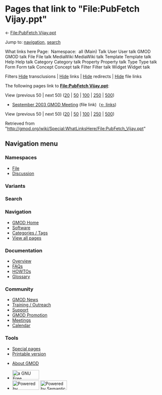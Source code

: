 <div id="mw-page-base" class="noprint">

</div>

<div id="mw-head-base" class="noprint">

</div>

<div id="content" class="mw-body" role="main">

<span id="top"></span>

<div id="mw-js-message" style="display:none;">

</div>



# <span dir="auto">Pages that link to "File:PubFetch Vijay.ppt"</span>

<div id="bodyContent">

<div id="contentSub">

← [File:PubFetch
Vijay.ppt](/wiki/File:PubFetch_Vijay.ppt "File:PubFetch Vijay.ppt")

</div>

<div id="jump-to-nav" class="mw-jump">

Jump to: [navigation](#mw-navigation), [search](#p-search)

</div>

<div id="mw-content-text">

What links here Page:  Namespace:  all (Main) Talk User User talk GMOD
GMOD talk File File talk MediaWiki MediaWiki talk Template Template talk
Help Help talk Category Category talk Property Property talk Type Type
talk Form Form talk Concept Concept talk Filter Filter talk Widget
Widget talk

Filters
[Hide](/mediawiki/index.php?title=Special:WhatLinksHere/File:PubFetch_Vijay.ppt&hidetrans=1 "Special:WhatLinksHere/File:PubFetch Vijay.ppt")
transclusions \|
[Hide](/mediawiki/index.php?title=Special:WhatLinksHere/File:PubFetch_Vijay.ppt&hidelinks=1 "Special:WhatLinksHere/File:PubFetch Vijay.ppt")
links \|
[Hide](/mediawiki/index.php?title=Special:WhatLinksHere/File:PubFetch_Vijay.ppt&hideredirs=1 "Special:WhatLinksHere/File:PubFetch Vijay.ppt")
redirects \|
[Hide](/mediawiki/index.php?title=Special:WhatLinksHere/File:PubFetch_Vijay.ppt&hideimages=1 "Special:WhatLinksHere/File:PubFetch Vijay.ppt")
file links

The following pages link to **[File:PubFetch
Vijay.ppt](/wiki/File:PubFetch_Vijay.ppt "File:PubFetch Vijay.ppt")**:

View (previous 50 \| next 50)
([20](/mediawiki/index.php?title=Special:WhatLinksHere/File:PubFetch_Vijay.ppt&limit=20 "Special:WhatLinksHere/File:PubFetch Vijay.ppt")
\|
[50](/mediawiki/index.php?title=Special:WhatLinksHere/File:PubFetch_Vijay.ppt&limit=50 "Special:WhatLinksHere/File:PubFetch Vijay.ppt")
\|
[100](/mediawiki/index.php?title=Special:WhatLinksHere/File:PubFetch_Vijay.ppt&limit=100 "Special:WhatLinksHere/File:PubFetch Vijay.ppt")
\|
[250](/mediawiki/index.php?title=Special:WhatLinksHere/File:PubFetch_Vijay.ppt&limit=250 "Special:WhatLinksHere/File:PubFetch Vijay.ppt")
\|
[500](/mediawiki/index.php?title=Special:WhatLinksHere/File:PubFetch_Vijay.ppt&limit=500 "Special:WhatLinksHere/File:PubFetch Vijay.ppt"))

- [September 2003 GMOD
  Meeting](/wiki/September_2003_GMOD_Meeting "September 2003 GMOD Meeting")
  (file link) ‎ <span class="mw-whatlinkshere-tools">([←
  links](/mediawiki/index.php?title=Special:WhatLinksHere&target=September+2003+GMOD+Meeting "Special:WhatLinksHere"))</span>

View (previous 50 \| next 50)
([20](/mediawiki/index.php?title=Special:WhatLinksHere/File:PubFetch_Vijay.ppt&limit=20 "Special:WhatLinksHere/File:PubFetch Vijay.ppt")
\|
[50](/mediawiki/index.php?title=Special:WhatLinksHere/File:PubFetch_Vijay.ppt&limit=50 "Special:WhatLinksHere/File:PubFetch Vijay.ppt")
\|
[100](/mediawiki/index.php?title=Special:WhatLinksHere/File:PubFetch_Vijay.ppt&limit=100 "Special:WhatLinksHere/File:PubFetch Vijay.ppt")
\|
[250](/mediawiki/index.php?title=Special:WhatLinksHere/File:PubFetch_Vijay.ppt&limit=250 "Special:WhatLinksHere/File:PubFetch Vijay.ppt")
\|
[500](/mediawiki/index.php?title=Special:WhatLinksHere/File:PubFetch_Vijay.ppt&limit=500 "Special:WhatLinksHere/File:PubFetch Vijay.ppt"))

</div>

<div class="printfooter">

Retrieved from
"<http://gmod.org/wiki/Special:WhatLinksHere/File:PubFetch_Vijay.ppt>"

</div>

<div id="catlinks" class="catlinks catlinks-allhidden">

</div>

<div class="visualClear">

</div>

</div>

</div>

<div id="mw-navigation">

## Navigation menu

<div id="mw-head">



<div id="left-navigation">

<div id="p-namespaces" class="vectorTabs" role="navigation"
aria-labelledby="p-namespaces-label">

### Namespaces

- <span id="ca-nstab-image"><a href="/wiki/File:PubFetch_Vijay.ppt" accesskey="c"
  title="View the file page [c]">File</a></span>
- <span id="ca-talk"><a
  href="/mediawiki/index.php?title=File_talk:PubFetch_Vijay.ppt&amp;action=edit&amp;redlink=1"
  accesskey="t"
  title="Discussion about the content page [t]">Discussion</a></span>

</div>

<div id="p-variants" class="vectorMenu emptyPortlet" role="navigation"
aria-labelledby="p-variants-label">

### 

### Variants[](#)

<div class="menu">

</div>

</div>

</div>

<div id="right-navigation">





</div>

<div id="p-search" role="search">

### Search

<div id="simpleSearch">

</div>

</div>

</div>

</div>

<div id="mw-panel">

<div id="p-logo" role="banner">

<a href="/wiki/Main_Page"
style="background-image: url(http://gmod.org/images/GMOD-cogs.png);"
title="Visit the main page"></a>

</div>

<div id="p-Navigation" class="portal" role="navigation"
aria-labelledby="p-Navigation-label">

### Navigation

<div class="body">

- <span id="n-GMOD-Home">[GMOD Home](/wiki/Main_Page)</span>
- <span id="n-Software">[Software](/wiki/GMOD_Components)</span>
- <span id="n-Categories-.2F-Tags">[Categories /
  Tags](/wiki/Categories)</span>
- <span id="n-View-all-pages">[View all
  pages](/wiki/Special:AllPages)</span>

</div>

</div>

<div id="p-Documentation" class="portal" role="navigation"
aria-labelledby="p-Documentation-label">

### Documentation

<div class="body">

- <span id="n-Overview">[Overview](/wiki/Overview)</span>
- <span id="n-FAQs">[FAQs](/wiki/Category:FAQ)</span>
- <span id="n-HOWTOs">[HOWTOs](/wiki/Category:HOWTO)</span>
- <span id="n-Glossary">[Glossary](/wiki/Glossary)</span>

</div>

</div>

<div id="p-Community" class="portal" role="navigation"
aria-labelledby="p-Community-label">

### Community

<div class="body">

- <span id="n-GMOD-News">[GMOD News](/wiki/GMOD_News)</span>
- <span id="n-Training-.2F-Outreach">[Training /
  Outreach](/wiki/Training_and_Outreach)</span>
- <span id="n-Support">[Support](/wiki/Support)</span>
- <span id="n-GMOD-Promotion">[GMOD
  Promotion](/wiki/GMOD_Promotion)</span>
- <span id="n-Meetings">[Meetings](/wiki/Meetings)</span>
- <span id="n-Calendar">[Calendar](/wiki/Calendar)</span>

</div>

</div>

<div id="p-tb" class="portal" role="navigation"
aria-labelledby="p-tb-label">

### Tools

<div class="body">

- <span id="t-specialpages"><a href="/wiki/Special:SpecialPages" accesskey="q"
  title="A list of all special pages [q]">Special pages</a></span>
- <span id="t-print"><a
  href="/mediawiki/index.php?title=Special:WhatLinksHere/File:PubFetch_Vijay.ppt&amp;printable=yes"
  rel="alternate" accesskey="p"
  title="Printable version of this page [p]">Printable version</a></span>

</div>

</div>

</div>

</div>

<div id="footer" role="contentinfo">

- <span id="footer-places-about">[About
  GMOD](/wiki/GMOD:About "GMOD:About")</span>

<!-- -->

- <span id="footer-copyrightico">[<img src="http://www.gnu.org/graphics/gfdl-logo-small.png" width="88"
  height="31" alt="a GNU Free Documentation License" />](http://www.gnu.org/licenses/fdl-1.3.html)</span>
- <span id="footer-poweredbyico">[<img src="/mediawiki/skins/common/images/poweredby_mediawiki_88x31.png"
  width="88" height="31" alt="Powered by MediaWiki" />](//www.mediawiki.org/)
  [<img
  src="/mediawiki/extensions/SemanticMediaWiki/includes/../resources/images/smw_button.png"
  width="88" height="31" alt="Powered by Semantic MediaWiki" />](https://www.semantic-mediawiki.org/wiki/Semantic_MediaWiki)</span>

<div style="clear:both">

</div>

</div>
